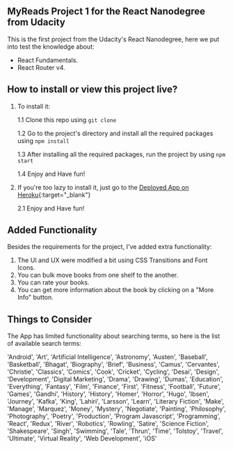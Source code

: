## MyReads Project 1 for the React Nanodegree from Udacity

This is the first project from the Udacity's React Nanodegree, here we put into test the knowledge about:
- React Fundamentals.
- React Router v4.

## How to install or view this project live?

1. To install it: 
    
    1.1 Clone this repo using ``` git clone ```

    1.2 Go to the project's directory and install all the required packages using ``` npm install ``` 
    
    1.3 After installing all the required packages, run the project by using ``` npm start ``` 
    
    1.4 Enjoy and Have fun! 

2. If you're too lazy to install it, just go to the [Deployed App on Heroku](https://juanmartin86-myreads.herokuapp.com/){:target="_blank"}
    
    2.1 Enjoy and Have fun! 

## Added Functionality

Besides the requirements for the project, I've added extra functionality:

1. The UI and UX were modified a bit using CSS Transitions and Font Icons.
2. You can bulk move books from one shelf to the another.
3. You can rate your books.
4. You can get more information about the book by clicking on a "More Info" button.

## Things to Consider

The App has limited functionality about searching terms, so here is the list of available search terms:

'Android', 'Art', 'Artificial Intelligence', 'Astronomy', 'Austen', 'Baseball', 'Basketball', 'Bhagat', 'Biography', 'Brief', 'Business', 'Camus', 'Cervantes', 'Christie', 'Classics', 'Comics', 'Cook', 'Cricket', 'Cycling', 'Desai', 'Design', 'Development', 'Digital Marketing', 'Drama', 'Drawing', 'Dumas', 'Education', 'Everything', 'Fantasy', 'Film', 'Finance', 'First', 'Fitness', 'Football', 'Future', 'Games', 'Gandhi', 'History', 'History', 'Homer', 'Horror', 'Hugo', 'Ibsen', 'Journey', 'Kafka', 'King', 'Lahiri', 'Larsson', 'Learn', 'Literary Fiction', 'Make', 'Manage', 'Marquez', 'Money', 'Mystery', 'Negotiate', 'Painting', 'Philosophy', 'Photography', 'Poetry', 'Production', 'Program Javascript', 'Programming', 'React', 'Redux', 'River', 'Robotics', 'Rowling', 'Satire', 'Science Fiction', 'Shakespeare', 'Singh', 'Swimming', 'Tale', 'Thrun', 'Time', 'Tolstoy', 'Travel', 'Ultimate', 'Virtual Reality', 'Web Development', 'iOS'